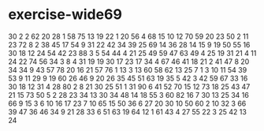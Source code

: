 # exercise-wide69
30
2
2
62
20
28
1
58
75
13
19
22
1
20
56
4
68
15
10
12
70
59
20
23
50
2
11
23
72
8
2
38
45
17
54
9
31
22
42
34
39
25
69
14
36
28
14
15
9
19
50
55
16
30
18
12
24
54
42
23
88
3
5
54
44
4
21
25
49
59
47
63
49
4
25
19
31
21
4
11
24
22
74
56
34
3
8
4
31
19
19
30
17
23
17
34
4
67
46
41
18
21
2
41
47
8
20
34
34
9
43
57
78
20
16
21
57
76
1
13
3
13
60
58
62
13
25
7
1
3
10
11
54
39
53
9
11
29
9
19
60
26
46
9
20
26
35
45
51
63
19
35
5
42
3
42
59
67
33
16
30
18
12
31
4
28
80
2
8
21
30
25
51
1
31
90
6
41
52
70
15
12
73
18
25
43
47
21
15
73
50
5
2
28
23
34
13
30
34
48
14
18
55
3
60
82
16
7
30
13
25
34
16
66
9
15
3
6
10
16
17
23
7
10
65
15
50
36
6
27
20
30
10
50
60
2
10
32
3
66
39
47
36
46
34
9
21
28
33
6
51
63
19
64
12
1
61
43
4
27
55
22
3
25
42
13
24
